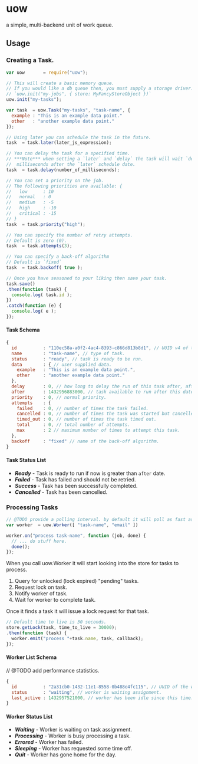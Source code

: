 # uow
a simple, multi-backend unit of work queue.

## Usage

### Creating a Task.
```javascript
var uow       = require("uow");

// This will create a basic memory queue.
// If you would like a db queue then, you must supply a storage driver.
// `uow.init("my-jobs", { store: MyFancyStoreObject })`
uow.init("my-tasks");

var task  = uow.Task("my-tasks", "task-name", {
  example : "This is an example data point."
  other   : "another example data point."
});

// Using later you can schedule the task in the future.
task  = task.later(later_js_expression);

// You can delay the task for a specified time.
// ***Note*** when setting a `later` and `delay` the task will wait `delay`
//  milliseconds after the `later` schedule date.
task  = task.delay(number_of_milliseconds);

// You can set a priority on the job.
// The following priorities are available: {
//   low      : 10
//   normal   : 0
//   medium   : -5
//   high     : -10
//   critical : -15
// }
task  = task.priority("high");

// You can specify the number of retry attempts.
// Default is zero (0).
task  = task.attempts(3);

// You can specify a back-off algorithm
// Default is `fixed`
task  = task.backoff( true );

// Once you have seasoned to your liking then save your task.
task.save()
.then(function (task) {
  console.log( task.id );
})
.catch(function (e) {
  console.log( e );
});

```

#### Task Schema
```javascript
{
  id          : "110ec58a-a0f2-4ac4-8393-c866d813b8d1", // UUID v4 of this task.
  name        : "task-name", // type of task.
  status      : "ready", // task is ready to be run.
  data        : { // user supplied data.
    example   : "This is an example data point.",
    other     : "another example data point."
  },
  delay       : 0, // how long to delay the run of this task after, after date.
  after       : 1432956883000, // task available to run after this date.
  priority    : 0, // normal priority.
  attempts    : {
    failed    : 0, // number of times the task failed.
    cancelled : 0, // number of times the task was started but cancelled.
    timed_out : 0, // number of times the task timed out.
    total     : 0, // total number of attempts.
    max       : 2 // maximum number of times to attempt this task.
  },
  backoff     : "fixed" // name of the back-off algorithm.
}
```

#### Task Status List
* ***Ready***     - Task is ready to run if now is greater than `after` date.
* ***Failed***    - Task has failed and should not be retried.
* ***Success***   - Task has been successfully completed.
* ***Cancelled*** - Task has been cancelled.

### Processing Tasks
```javascript
// @TODO provide a polling interval. by default it will poll as fast as possible.
var worker  = uow.Worker([ "task-name", "email" ])

worker.on("process task-name", function (job, done) {
  // ... do stuff here.
  done();
});
```
When you call uow.Worker it will start looking into the store for
tasks to process.

  1. Query for unlocked (lock expired) "pending" tasks.
  2. Request lock on task.
  3. Notify worker of task.
  4. Wait for worker to complete task.

Once it finds a task it will issue a lock request for that task.
```javascript
// Default time to live is 30 seconds.
store.getLock(task, time_to_live = 30000);
.then(function (task) {
  worker.emit("process "+task.name, task, callback);
});
```

#### Worker List Schema
// @TODO add performance statistics.
```javascript
{
  id          : "2a31cb0-1432-11e1-8558-0b488e4fc115", // UUID of the worker.
  status      : "waiting", // worker is waiting assignment.
  last_active : 1432957521000, // worker has been idle since this time.
}
```

#### Worker Status List
* ***Waiting***     - Worker is waiting on task assignment.
* ***Processing***  - Worker is busy processing a task.
* ***Errored***     - Worker has failed.
* ***Sleeping***    - Worker has requested some time off.
* ***Quit***        - Worker has gone home for the day.
